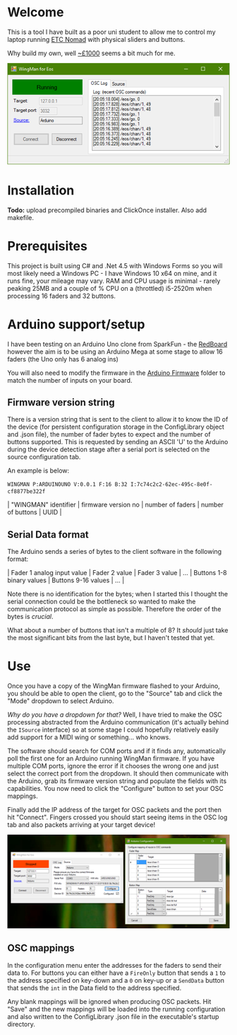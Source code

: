 # Welcome
This is a tool I have built as a poor uni student to allow me to control my laptop
running [ETC Nomad](https://www.etcconnect.com/Products/Consoles/Eos-Family/ETCnomad-ETCnomad-Puck/Overview.aspx)
with physical sliders and buttons.

Why build my own, well [~£1000](https://www.etcconnect.com/Products/Consoles/Eos-Family/Accessories/Universal-Fader-Wing/Features.aspx) seems a bit much for me.

![Main screen](images/main.png)

# Installation
**Todo:** upload precompiled binaries and ClickOnce installer. Also add makefile.

# Prerequisites
This project is built using C# and .Net 4.5 with Windows Forms so you will most likely
need a Windows PC - I have Windows 10 x64 on mine, and it runs fine, your mileage may
vary. RAM and CPU usage is minimal - rarely peaking 25MB and a couple of % CPU on a
(throttled) i5-2520m when processing 16 faders and 32 buttons.

# Arduino support/setup
I have been testing on an Arduino Uno clone from SparkFun - the [RedBoard](https://www.sparkfun.com/products/12757)
however the aim is to be using an Arduino Mega at some stage to allow 16 faders (the Uno only has 6 analog ins)

You will also need to modify the firmware in the [Arduino Firmware](https://github.com/rphi/WingMan/tree/master/Arduino%20Firmware) folder to
match the number of inputs on your board.

## Firmware version string
There is a version string that is sent to the client to allow it to know the ID of the device (for persistent configuration storage in the ConfigLibrary object
and .json file), the number of fader bytes to expect and the number of buttons supported. This is requested by sending an ASCII 'U' to the
Arduino during the device detection stage after a serial port is selected on the source configuration tab.

An example is below:

    WINGMAN P:ARDUINOUNO V:0.0.1 F:16 B:32 I:7c74c2c2-62ec-495c-8e0f-cf8877be322f

| "WINGMAN" identifier | firmware version no | number of faders | number of buttons | UUID |

## Serial Data format
The Arduino sends a series of bytes to the client software in the following format:

| Fader 1 analog input value | Fader 2 value | Fader 3 value | ... | Buttons 1-8 binary values | Buttons 9-16 values | ... |

Note there is no identification for the bytes; when I started this I thought the serial connection could be the bottleneck so wanted
to make the communication protocol as simple as possible. Therefore the order of the bytes is *crucial*.

What about a number of buttons that isn't a multiple of 8? It *should* just take the most significant bits from the last byte, but
I haven't tested that yet.

# Use
Once you have a copy of the WingMan firmware flashed to your Arduino, you should be able to open the client,
go to the "Source" tab and click the "Mode" dropdown to select Arduino.

*Why do you have a dropdown for that?* Well, I have tried to make the OSC processing abstracted from the Arduino
communication (it's actually behind the `ISource` interface) so at some stage I could hopefully relatively
easily add support for a MIDI wing or something... who knows.

The software should search for COM ports and if it finds any, automatically poll the first one for an Arduino
running WingMan firmware. If you have multiple COM ports, ignore the error if it chooses the wrong one and 
just select the correct port from the dropdown. It should then communicate with the Arduino, grab its 
firmware version string and populate the fields with its capabilities. You now need to click the "Configure" 
button to set your OSC mappings.

Finally add the IP address of the target for OSC packets and the port then hit "Connect". Fingers crossed
you should start seeing items in the OSC log tab and also packets arriving at your target device!

![Configuration](images/configuration.png)

## OSC mappings
In the configuration menu enter the addresses for the faders to send their data to. For buttons you can either have
a `FireOnly` button that sends a `1` to the address specified on key-down and a `0` on key-up or a `SendData` button
that sends the `int` in the Data field to the address specified.

Any blank mappings will be ignored when producing OSC packets. Hit "Save" and the new mappings will be loaded into the
running configuration and also written to the ConfigLibrary .json file in the executable's startup directory.
